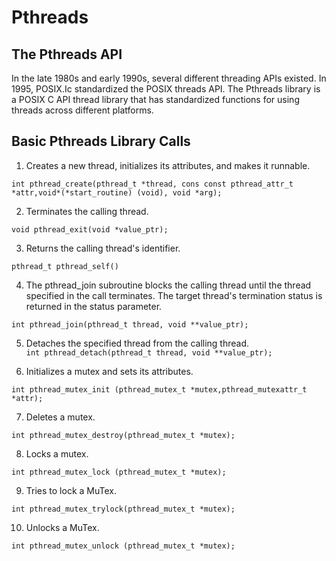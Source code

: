 # Pthreads

## The Pthreads API

In the late 1980s and early 1990s, several different threading APIs existed. In 1995, POSIX.Ic standardized the POSIX threads API. The Pthreads library is a POSIX C API thread library that has standardized functions for using threads across different platforms.


## Basic Pthreads Library Calls

1) Creates a new thread, initializes its attributes, and makes it runnable.
  
`int pthread_create(pthread_t *thread, cons const pthread_attr_t *attr,void*(*start_routine) (void), void *arg);`
  
2) Terminates the calling thread.  

`void pthread_exit(void *value_ptr);`
  
3) Returns the calling thread's identifier.
  
`pthread_t pthread_self()` 

4) The pthread_join subroutine blocks the calling thread until the thread specified in the call terminates. The target thread's termination status is returned in the status parameter.  
  
`int pthread_join(pthread_t thread, void **value_ptr);`
    
5) Detaches the specified thread from the calling thread.     
`int pthread_detach(pthread_t thread, void **value_ptr);  `

6) Initializes a mutex and sets its attributes.
  
`int pthread_mutex_init (pthread_mutex_t *mutex,pthread_mutexattr_t *attr);`

7) Deletes a mutex.
    
`int pthread_mutex_destroy(pthread_mutex_t *mutex);`
  
8) Locks a mutex.
  
`int pthread_mutex_lock (pthread_mutex_t *mutex);`
  
9) Tries to lock a MuTex.
  
`int pthread_mutex_trylock(pthread_mutex_t *mutex);`
  
10) Unlocks a MuTex.
  
`int pthread_mutex_unlock (pthread_mutex_t *mutex); ` 